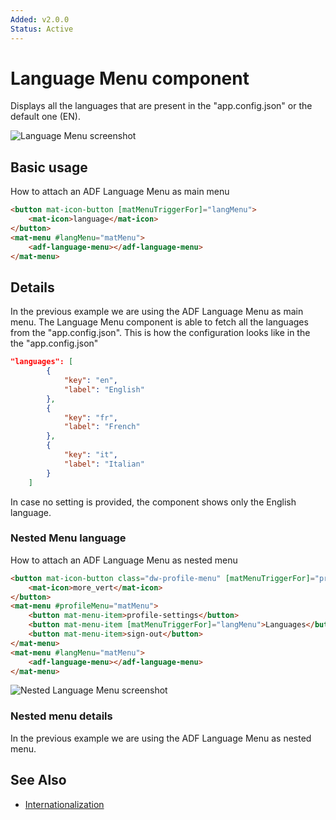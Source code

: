 ```yaml
---
Added: v2.0.0
Status: Active
---
```

# Language Menu component

Displays all the languages that are present in the "app.config.json" or the default one (EN).

![Language Menu screenshot](docassets/images/languages-menu.png)

## Basic usage

How to attach an ADF Language Menu as main menu

```html
<button mat-icon-button [matMenuTriggerFor]="langMenu">
    <mat-icon>language</mat-icon>
</button>
<mat-menu #langMenu="matMenu">
    <adf-language-menu></adf-language-menu>
</mat-menu>
```

## Details

In the previous example we are using the ADF Language Menu as main menu.
The Language Menu component is able to fetch all the languages from the "app.config.json".
This is how the configuration looks like in the the "app.config.json"

```json
"languages": [
        {
            "key": "en",
            "label": "English"
        },
        {
            "key": "fr",
            "label": "French"
        },
        {
            "key": "it",
            "label": "Italian"
        }
    ]
```

In case no setting is provided, the component shows only the English language.

### Nested Menu language

How to attach an ADF Language Menu as nested menu

```html
<button mat-icon-button class="dw-profile-menu" [matMenuTriggerFor]="profileMenu">
    <mat-icon>more_vert</mat-icon>
</button>
<mat-menu #profileMenu="matMenu">
    <button mat-menu-item>profile-settings</button>
    <button mat-menu-item [matMenuTriggerFor]="langMenu">Languages</button>
    <button mat-menu-item>sign-out</button>
</mat-menu>
<mat-menu #langMenu="matMenu">
    <adf-language-menu></adf-language-menu>
</mat-menu>
```

![Nested Language Menu screenshot](docassets/images/languages-menu-nested.png)

### Nested menu details

In the previous example we are using the ADF Language Menu as nested menu.

## See Also

-   [Internationalization](../internationalization.md)
